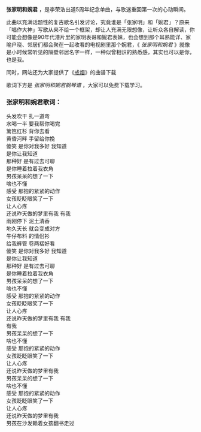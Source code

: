 

**张家明和婉君** ，是李荣浩出道5周年纪念单曲，与歌迷重回第一次的心动瞬间。

此曲以充满话题性的复古歌名引发讨论，究竟谁是「张家明」和「婉君」？原来「唱作大神」写歌从来不给一个框架，却让人充满无限想像，让听众各自解读，你可能会想像是90年代港片里的家明表哥和婉君表妹，也会想到那个耳熟能详、家喻户晓、邻居们都会聚在一起收看的电视剧里那个婉君，《
_张家明和婉君_ 》就像是小时候常听见的隔壁邻居名字一样，一种似曾相识的熟悉感，其实也可以是你，也是我。

同时，网站还为大家提供了《[戒烟](Music-9101-戒烟-李荣浩.html "戒烟")》的曲谱下载

歌词下方是 _张家明和婉君钢琴谱_ ，大家可以免费下载学习。

### 张家明和婉君歌词：

头发吹干 扎一道弯  
水喝一半 要我帮你喝完  
篱笆红杉 背你去看  
黄昏河畔 手留给你挽  
傻笑 是你对我多好 我知道  
是你让我知道  
那种好 是有过去可聊  
是你睡着拉着我衣角  
男孩呆呆的想了一下  
啥也不懂  
感受 那抱的紧紧的动作  
女孩眨眨眼笑了一下  
让人心疼  
还说昨天做的梦里有我 有我  
雨刚停下 泥土清香  
地久天长 就会变成对方  
牛仔布料 的情侣衫  
给我裤管 卷两褶好看  
傻笑 是你对我多好 我知道  
是你让我知道  
那种好 是有过去可聊  
是你睡着拉着我衣角  
男孩呆呆的想了一下  
啥也不懂  
感受 那抱的紧紧的动作  
女孩眨眨眼笑了一下  
让人心疼  
还说昨天做的梦里有我 有我  
有我  
男孩呆呆的想了一下  
啥也不懂  
感受 那抱的紧紧的动作  
女孩眨眨眼笑了一下  
让人心疼  
还说昨天做的梦里有我  
男孩呆呆的想了一下  
啥也不懂  
感受 那抱的紧紧的动作  
女孩眨眨眼笑了一下  
让人心疼  
还说昨天做的梦里有我  
男孩在沙发赖着女孩翻书走过

